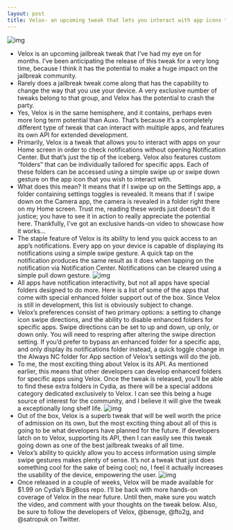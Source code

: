 ```yaml
---
layout: post
title: Velox- an upcoming tweak that lets you interact with app icons to check notifications and more
---
```

![img](http://media.idownloadblog.com/wp-content/uploads/2013/04/Velox-Camera-and-Photos.jpg)
* Velox is an upcoming jailbreak tweak that I’ve had my eye on for months. I’ve been anticipating the release of this tweak for a very long time, because I think it has the potential to make a huge impact on the jailbreak community.
* Rarely does a jailbreak tweak come along that has the capability to change the way that you use your device. A very exclusive number of tweaks belong to that group, and Velox has the potential to crash the party.
* Yes, Velox is in the same hemisphere, and it contains, perhaps even more long term potential than Auxo. That’s because it’s a completely different type of tweak that can interact with multiple apps, and features its own API for extended development.
* Primarily, Velox is a tweak that allows you to interact with apps on your Home screen in order to check notifications without opening Notification Center. But that’s just the tip of the iceberg. Velox also features custom “folders” that can be individually tailored for specific apps. Each of these folders can be accessed using a simple swipe up or swipe down gesture on the app icon that you wish to interact with.
* What does this mean? It means that if I swipe up on the Settings app, a folder containing settings toggles is revealed. It means that if I swipe down on the Camera app, the camera is revealed in a folder right there on my Home screen. Trust me, reading these words just doesn’t do it justice; you have to see it in action to really appreciate the potential here. Thankfully, I’ve got an exclusive hands-on video to showcase how it works…
* The staple feature of Velox is its ability to lend you quick access to an app’s notifications. Every app on your device is capable of displaying its notifications using a simple swipe gesture. A quick tap on the notification produces the same result as it does when tapping on the notification via Notification Center. Notifications can be cleared using a simple pull down gesture.
![img](http://media.idownloadblog.com/wp-content/uploads/2013/04/Velox-Phone-and-Messages1.jpg)
* All apps have notification interactivity, but not all apps have special folders designed to do more. Here is a list of some of the apps that come with special enhanced folder support out of the box. Since Velox is still in development, this list is obviously subject to change.
* Velox’s preferences consist of two primary options: a setting to change icon swipe directions, and the ability to disable enhanced folders for specific apps. Swipe directions can be set to up and down, up only, or down only. You will need to respring after altering the swipe direction setting. If you’d prefer to bypass an enhanced folder for a specific app, and only display its notifications folder instead, a quick toggle change in the Always NC folder for App section of Velox’s settings will do the job.
* To me, the most exciting thing about Velox is its API. As mentioned earlier, this means that other developers can develop enhanced folders for specific apps using Velox. Once the tweak is released, you’ll be able to find these extra folders in Cydia, as there will be a special addons category dedicated exclusively to Velox. I can see this being a huge source of interest for the community, and I believe it will give the tweak a exceptionally long shelf life.
![img](http://media.idownloadblog.com/wp-content/uploads/2013/04/Velox-Tweetbot-and-Twitter1.jpg)
* Out of the box, Velox is a superb tweak that will be well worth the price of admission on its own, but the most exciting thing about all of this is going to be what developers have planned for the future. If developers latch on to Velox, supporting its API, then I can easily see this tweak going down as one of the best jailbreak tweaks of all time.
* Velox’s ability to quickly allow you to access information using simple swipe gestures makes plenty of sense. It’s not a tweak that just does something cool for the sake of being cool; no, I feel it actually increases the usability of the device, empowering the user.
![img](http://media.idownloadblog.com/wp-content/uploads/2013/04/Velox-Weather-and-Notes.jpg)
* Once released in a couple of weeks, Velox will be made available for $1.99 on Cydia’s BigBoss repo. I’ll be back with more hands-on coverage of Velox in the near future. Until then, make sure you watch the video, and comment with your thoughts on the tweak below. Also, be sure to follow the developers of Velox, @bensge, @fto2g, and @satropuk on Twitter.

